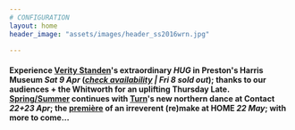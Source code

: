 ```yaml
---
# CONFIGURATION
layout: home
header_image: "assets/images/header_ss2016wrn.jpg"

---
```

#### Experience [Verity Standen](/current/2016-springsummer/standen)'s extraordinary *HUG* in Preston's Harris Museum *Sat 9 Apr* (*<a href="http://www.eventbrite.co.uk/o/harris-museum-amp-art-gallery-4265632867" target="_blank">check availability</a> | Fri 8 sold out*); thanks to our audiences + the Whitworth for an uplifting Thursday Late. [Spring/Summer](/current/2016-springsummer) continues with [Turn](/current/2016-turn)'s new northern dance at Contact *22+23 Apr*; the [première](/current/2016-springsummer/redux) of an irreverent (re)make at HOME *22 May*; with more to come…

